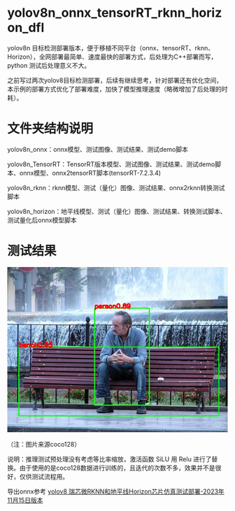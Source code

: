 # yolov8n_onnx_tensorRT_rknn_horizon_dfl
yolov8n 目标检测部署版本，便于移植不同平台（onnx、tensorRT、rknn、Horizon），全网部署最简单、速度最快的部署方式，后处理为C++部署而写，python 测试后处理意义不大。

之前写过两次yolov8目标检测部署，后续有继续思考，针对部署还有优化空间，本示例的部署方式优化了部署难度，加快了模型推理速度（略微增加了后处理的时耗）。

# 文件夹结构说明

yolov8n_onnx：onnx模型、测试图像、测试结果、测试demo脚本

yolov8n_TensorRT：TensorRT版本模型、测试图像、测试结果、测试demo脚本、onnx模型、onnx2tensorRT脚本(tensorRT-7.2.3.4)

yolov8n_rknn：rknn模型、测试（量化）图像、测试结果、onnx2rknn转换测试脚本

yolov8n_horizon：地平线模型、测试（量化）图像、测试结果、转换测试脚本、测试量化后onnx模型脚本

# 测试结果
![image](https://github.com/cqu20160901/yolov8n_onnx_tensorRT_rknn_horizon_dfl/blob/main/yolov8_onnx/test_onnx_result.jpg)

（注：图片来源coco128）

说明：推理测试预处理没有考虑等比率缩放，激活函数 SiLU 用 Relu 进行了替换。由于使用的是coco128数据进行训练的，且迭代的次数不多，效果并不是很好，仅供测试流程用。

导出onnx参考 [yolov8 瑞芯微RKNN和地平线Horizon芯片仿真测试部署-2023年11月15日版本](https://blog.csdn.net/zhangqian_1/article/details/134438275)
